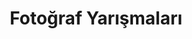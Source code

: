 ---
layout: category
headline: "Fotoğraf Yarışmaları"
subline: "Bu sayfada ülkemizde düzenlenen <strong>fotoğraf yarışması</strong>, kayıtları bulunmaktadır. Bu <strong>fotoğraf
yarışmalarının</strong> bazılarında <strong>para ödülü</strong> bulunmaktadır. Aşağıda gösterilen <strong>fotoğraf yarışmaları 2021</strong> ve 2022 yılında yapılacak olan yarışmaları göstermektedir."
title: "Fotoğraf Yarışmaları"
key: "fotoğraf yarışması"
description: "Fotoğraf yarışması, Fotoğraf yarışmaları, Fotoğraf yarışması duyuruları, Güncel Fotoğraf yarışmaları 2022"
permalink: "fotograf-yarismalari/"
---